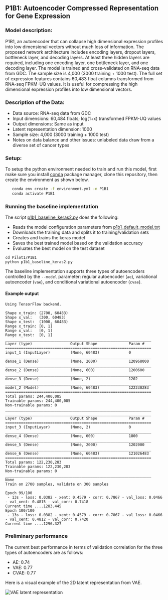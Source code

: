 ## P1B1: Autoencoder Compressed Representation for Gene Expression

### Model description:
P1B1, an autoencoder that can collapse high dimensional expression profiles into low dimensional vectors without much loss of information.
The proposed network architecture includes encoding layers, dropout layers, bottleneck layer, and decoding layers. At least three hidden layers are required, including one encoding layer, one bottleneck layer, and one decoding layer.
The model is trained and cross-validated on RNA-seq data from GDC. The sample size is 4,000 (3000 training + 1000 test).
The full set of expression features contains 60,483 float columns transformed from RNA-seq FPKM-UQ values.
It is useful for compressing the high dimensional expression profiles into low dimensional vectors.

### Description of the Data:
* Data source: RNA-seq data from GDC 
* Input dimensions: 60,484 floats; log(1+x) transformed FPKM-UQ values
* Output dimensions: Same as input
* Latent representation dimension: 1000
* Sample size: 4,000 (3000 training + 1000 test)
* Notes on data balance and other issues: unlabeled data draw from a diverse set of cancer types

### Setup:
To setup the python environment needed to train and run this model, first make sure you install [conda](https://docs.conda.io/en/latest/) package manager, clone this repository, then create the environment as shown below.

```bash
   conda env create -f environment.yml -n P1B1
   conda activate P1B1
   ```
### Running the baseline implementation

The script [p1b1_baseline_keras2.py](p1b1_baseline_keras2.py) does the following:
* Reads the model configuration parameters from [p1b1_default_model.txt](p1b1_default_model.txt)
* Downloads the training data and splits it to training/validation sets
* Creates and trains the keras model
* Saves the best trained model based on the validation accuracy
* Evaluates the best model on the test dataset

```
cd Pilot1/P1B1
python p1b1_baseline_keras2.py
```
The baseline implementation supports three types of autoencoders controlled by the `--model` parameter: regular autoencoder (`ae`), variational autoencoder (`vae`), and conditional variational autoencoder (`cvae`).

#### Example output
```
Using TensorFlow backend.

Shape x_train: (2700, 60483)
Shape x_val:   (300, 60483)
Shape x_test:  (1000, 60483)
Range x_train: [0, 1]
Range x_val:   [0, 1]
Range x_test:  [0, 1]
_________________________________________________________________
Layer (type)                 Output Shape              Param #   
=================================================================
input_1 (InputLayer)         (None, 60483)             0         
_________________________________________________________________
dense_1 (Dense)              (None, 2000)              120968000 
_________________________________________________________________
dense_2 (Dense)              (None, 600)               1200600   
_________________________________________________________________
dense_3 (Dense)              (None, 2)                 1202      
_________________________________________________________________
model_2 (Model)              (None, 60483)             122230283 
=================================================================
Total params: 244,400,085
Trainable params: 244,400,085
Non-trainable params: 0
_________________________________________________________________
_________________________________________________________________
Layer (type)                 Output Shape              Param #   
=================================================================
input_3 (InputLayer)         (None, 2)                 0         
_________________________________________________________________
dense_4 (Dense)              (None, 600)               1800      
_________________________________________________________________
dense_5 (Dense)              (None, 2000)              1202000   
_________________________________________________________________
dense_6 (Dense)              (None, 60483)             121026483 
=================================================================
Total params: 122,230,283
Trainable params: 122,230,283
Non-trainable params: 0
_________________________________________________________________
None
Train on 2700 samples, validate on 300 samples

Epoch 99/100
 - 13s - loss: 0.0382 - xent: 0.4579 - corr: 0.7867 - val_loss: 0.0466 - val_xent: 0.4815 - val_corr: 0.7418
Current time ....1283.445
Epoch 100/100
 - 13s - loss: 0.0382 - xent: 0.4579 - corr: 0.7867 - val_loss: 0.0466 - val_xent: 0.4812 - val_corr: 0.7420
Current time ....1296.327
```

### Preliminary performance

The current best performance in terms of validation correlation for the three types of autoencoders are as follows:

* AE: 0.74
* VAE: 0.77
* CVAE: 0.77

Here is a visual example of the 2D latent representation from VAE.

![VAE latent representation](https://github.com/Hokiee/NCI-DOE-Collab-Pilot1-P1B1/blob/main/Pilot1/P1B1/images/VAE-latent-2D.tiff)
